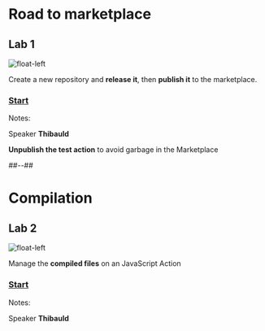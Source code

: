  <!-- .slide: class="exercice" -->

# Road to marketplace

## Lab 1

![float-left](./assets/images/lifecycle-lab1-marketplace.png)

Create a new repository and **release it**, then **publish it** to the marketplace.

### [Start](https://github.com/sfeir-open-source/sfeir-school-github-action-dev/tree/main/steps/50-lifecycle-lab1-marketplace)

Notes:

Speaker **Thibauld**

**Unpublish the test action** to avoid garbage in the Marketplace

##--##

<!-- .slide: class="exercice" -->

# Compilation

## Lab 2

![float-left](./assets/images/lifecycle-lab2-dist.png)

Manage the **compiled files** on an JavaScript Action

### [Start](https://github.com/sfeir-open-source/sfeir-school-github-action-dev/tree/main/steps/50-lifecycle-lab2-dist)

Notes:

Speaker **Thibauld**

